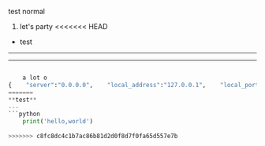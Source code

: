  test
normal

1. let's party
<<<<<<< HEAD

* test

---
---
```python

    a lot o
{    "server":"0.0.0.0",    "local_address":"127.0.0.1",    "local_port":1080,    "port_password":{       "9001":"vps1",         "9002":"vps2",         "9003":"vps3",         "9004":"vps4"    },    "timeout":300,    "method":"aes-256-cfb",    "fast_open": false}
=======
**test**
---
```python
    print('hello,world')
    
>>>>>>> c8fc8dc4c1b7ac86b81d2d0f8d7f0fa65d557e7b
